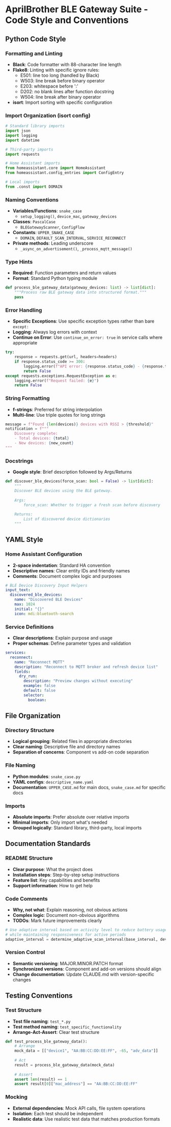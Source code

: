 # AprilBrother BLE Gateway Suite - Code Style and Conventions

## Python Code Style

### Formatting and Linting
- **Black**: Code formatter with 88-character line length
- **Flake8**: Linting with specific ignore rules:
  - E501: line too long (handled by Black)
  - W503: line break before binary operator
  - E203: whitespace before ':'
  - D202: no blank lines after function docstring
  - W504: line break after binary operator
- **isort**: Import sorting with specific configuration

### Import Organization (isort config)
```python
# Standard library imports
import json
import logging
import datetime

# Third-party imports  
import requests

# Home Assistant imports
from homeassistant.core import HomeAssistant
from homeassistant.config_entries import ConfigEntry

# Local imports
from .const import DOMAIN
```

### Naming Conventions
- **Variables/Functions**: `snake_case`
  - `setup_logging()`, `device_mac`, `gateway_devices`
- **Classes**: `PascalCase`
  - `BLEGatewayScanner`, `ConfigFlow`
- **Constants**: `UPPER_SNAKE_CASE`
  - `DOMAIN`, `DEFAULT_SCAN_INTERVAL`, `SERVICE_RECONNECT`
- **Private methods**: Leading underscore
  - `_async_on_advertisement()`, `_process_mqtt_message()`

### Type Hints
- **Required**: Function parameters and return values
- **Format**: Standard Python typing module
```python
def process_ble_gateway_data(gateway_devices: list) -> list[dict]:
    """Process raw BLE gateway data into structured format."""
    pass
```

### Error Handling
- **Specific Exceptions**: Use specific exception types rather than bare `except:`
- **Logging**: Always log errors with context
- **Continue on Error**: Use `continue_on_error: true` in service calls where appropriate
```python
try:
    response = requests.get(url, headers=headers)
    if response.status_code >= 300:
        logging.error(f"API error: {response.status_code} - {response.text}")
        return False
except requests.exceptions.RequestException as e:
    logging.error(f"Request failed: {e}")
    return False
```

### String Formatting
- **f-strings**: Preferred for string interpolation
- **Multi-line**: Use triple quotes for long strings
```python
message = f"Found {len(devices)} devices with RSSI > {threshold}"
notification = f"""
    Discovery complete:
    - Total devices: {total}
    - New devices: {new_count}
"""
```

### Docstrings
- **Google style**: Brief description followed by Args/Returns
```python
def discover_ble_devices(force_scan: bool = False) -> list[dict]:
    """
    Discover BLE devices using the BLE gateway.
    
    Args:
        force_scan: Whether to trigger a fresh scan before discovery
        
    Returns:
        List of discovered device dictionaries
    """
```

## YAML Style

### Home Assistant Configuration
- **2-space indentation**: Standard HA convention
- **Descriptive names**: Clear entity IDs and friendly names
- **Comments**: Document complex logic and purposes
```yaml
# BLE Device Discovery Input Helpers
input_text:
  discovered_ble_devices:
    name: "Discovered BLE Devices"
    max: 1024
    initial: "{}"
    icon: mdi:bluetooth-search
```

### Service Definitions
- **Clear descriptions**: Explain purpose and usage
- **Proper schemas**: Define parameter types and validation
```yaml
services:
  reconnect:
    name: "Reconnect MQTT"
    description: "Reconnect to MQTT broker and refresh device list"
    fields:
      dry_run:
        description: "Preview changes without executing"
        example: false
        default: false
        selector:
          boolean:
```

## File Organization

### Directory Structure
- **Logical grouping**: Related files in appropriate directories
- **Clear naming**: Descriptive file and directory names
- **Separation of concerns**: Component vs add-on code separation

### File Naming
- **Python modules**: `snake_case.py`
- **YAML configs**: `descriptive_name.yaml`
- **Documentation**: `UPPER_CASE.md` for main docs, `snake_case.md` for specific docs

### Imports
- **Absolute imports**: Prefer absolute over relative imports
- **Minimal imports**: Only import what's needed
- **Grouped logically**: Standard library, third-party, local imports

## Documentation Standards

### README Structure
- **Clear purpose**: What the project does
- **Installation steps**: Step-by-step setup instructions
- **Feature list**: Key capabilities and benefits
- **Support information**: How to get help

### Code Comments
- **Why, not what**: Explain reasoning, not obvious actions
- **Complex logic**: Document non-obvious algorithms
- **TODOs**: Mark future improvements clearly
```python
# Use adaptive interval based on activity level to reduce battery usage
# while maintaining responsiveness for active periods
adaptive_interval = determine_adaptive_scan_interval(base_interval, devices, activity)
```

### Version Control
- **Semantic versioning**: MAJOR.MINOR.PATCH format
- **Synchronized versions**: Component and add-on versions should align
- **Change documentation**: Update CLAUDE.md with version-specific changes

## Testing Conventions

### Test Structure
- **Test file naming**: `test_*.py`
- **Test method naming**: `test_specific_functionality`
- **Arrange-Act-Assert**: Clear test structure
```python
def test_process_ble_gateway_data():
    # Arrange
    mock_data = [["device1", "AA:BB:CC:DD:EE:FF", -65, "adv_data"]]
    
    # Act
    result = process_ble_gateway_data(mock_data)
    
    # Assert
    assert len(result) == 1
    assert result[0]["mac_address"] == "AA:BB:CC:DD:EE:FF"
```

### Mocking
- **External dependencies**: Mock API calls, file system operations
- **Isolation**: Each test should be independent
- **Realistic data**: Use realistic test data that matches production formats